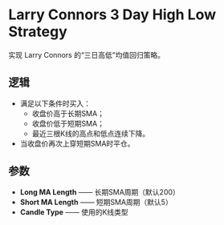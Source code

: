 # Larry Connors 3 Day High Low Strategy

实现 Larry Connors 的“三日高低”均值回归策略。

## 逻辑

- 满足以下条件时买入：
  - 收盘价高于长期SMA；
  - 收盘价低于短期SMA；
  - 最近三根K线的高点和低点连续下降。
- 当收盘价再次上穿短期SMA时平仓。

## 参数

- **Long MA Length** —— 长期SMA周期（默认200）
- **Short MA Length** —— 短期SMA周期（默认5）
- **Candle Type** —— 使用的K线类型
